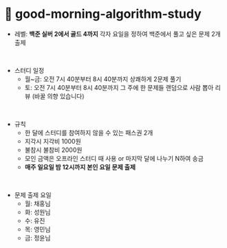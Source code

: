 # 🌅 good-morning-algorithm-study

- 레벨: **백준 실버 2에서 골드 4까지** 각자 요일을 정하여 백준에서 풀고 싶은 문제 2개 출제

<br>

- 스터디 일정
  - 월~금: 오전 7시 40분부터 8시 40분까지 상쾌하게 2문제 풀기
  - 토: 오전 7시 40분부터 8시 40분까지 그 주에 한 문제들 랜덤으로 사람 뽑아 리뷰 (바꿀 의향 있습니다)

<br>

- 규칙
  - 한 달에 스터디를 참여하지 않을 수 있는 패스권 2개
  - 지각시 지각비 1000원
  - 불참시 불참비 2000원
  - 모인 금액은 오프라인 스터디 때 사용 or 마지막 달에 나누기 N하여 송금
  - **매주 일요일 밤 12시까지 본인 요일 문제 출제**

<br>

- 문제 출제 요일
  - 월: 채홍님
  - 화: 성원님
  - 수: 유진
  - 목: 영민님
  - 금: 정윤님